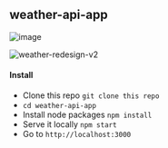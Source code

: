 weather-api-app 
-----

![image](https://cloud.githubusercontent.com/assets/2805320/10572258/3c1000fc-764f-11e5-89ae-512761daa1a8.png)


![weather-redesign-v2](https://cloud.githubusercontent.com/assets/2805320/10529403/5f098278-73a6-11e5-9e9d-807daa26762c.gif)


#### Install

- Clone this repo `git clone this repo`
- `cd weather-api-app`
- Install node packages `npm install`
- Serve it locally `npm start`
- Go to `http://localhost:3000`
